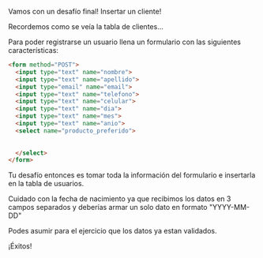 Vamos con un desafío final! Insertar un cliente!

Recordemos como se veía la tabla de clientes...

<div
  class='mu-erd'
  data-entities='{
    "clientes": {
      "id": {
        "type": "Integer",
        "pk": true
      },
      "nombre": {
        "type": "Text"
      },
      "apellido": {
        "type": "Text"
      },
      "email": {
        "type": "Text"
      },
      "telefono": {
        "type": "Text"
      },
      "celular": {
        "type": "Text"
      },
      "fecha_de_nacimiento": {
        "type": "Datetime"
      },
      "id_producto_preferido" : {
        "type": "Integer"
      }
    }
  }'>
</div>

Para poder registrarse un usuario llena un formulario con las siguientes características:

``` html
<form method="POST">
  <input type="text" name="nombre">
  <input type="text" name="apellido">
  <input type="email" name="email">
  <input type="text" name="telefono">
  <input type="text" name="celular">
  <input type="text" name="dia">
  <input type="text" name="mes">
  <input type="text" name="anio">
  <select name="producto_preferido">
    
    
  </select>
</form>
```

Tu desafío entonces es tomar toda la información del formulario e insertarla en la tabla de usuarios.

Cuidado con la fecha de nacimiento ya que recibimos los datos en 3 campos separados y deberías armar un solo dato en formato "YYYY-MM-DD"

Podes asumir para el ejercicio que los datos ya estan validados.

¡Éxitos!
